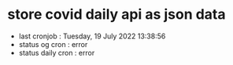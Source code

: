 # store covid daily api as json data

- last cronjob : Tuesday, 19 July 2022 13:38:56
- status og cron : error
- status daily cron : error
      
      